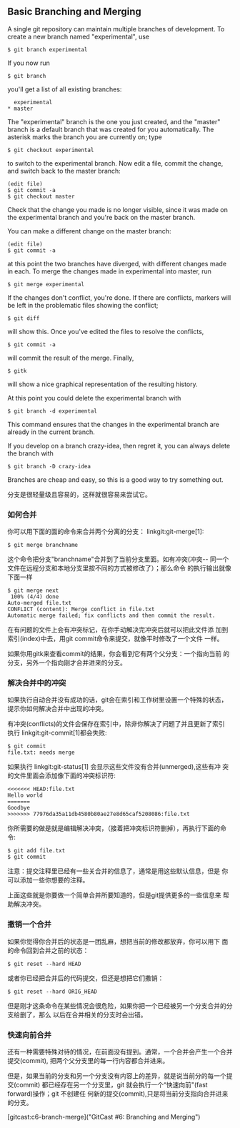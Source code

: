 ## Basic Branching and Merging ##

A single git repository can maintain multiple branches of
development.  To create a new branch named "experimental", use

    $ git branch experimental

If you now run

    $ git branch

you'll get a list of all existing branches:

      experimental
    * master

The "experimental" branch is the one you just created, and the
"master" branch is a default branch that was created for you
automatically.  The asterisk marks the branch you are currently on;
type

    $ git checkout experimental

to switch to the experimental branch.  Now edit a file, commit the
change, and switch back to the master branch:

    (edit file)
    $ git commit -a
    $ git checkout master

Check that the change you made is no longer visible, since it was
made on the experimental branch and you're back on the master branch.

You can make a different change on the master branch:

    (edit file)
    $ git commit -a

at this point the two branches have diverged, with different changes
made in each.  To merge the changes made in experimental into master, run

    $ git merge experimental

If the changes don't conflict, you're done.  If there are conflicts,
markers will be left in the problematic files showing the conflict;

    $ git diff

will show this.  Once you've edited the files to resolve the
conflicts,

    $ git commit -a

will commit the result of the merge. Finally,

    $ gitk

will show a nice graphical representation of the resulting history.

At this point you could delete the experimental branch with

    $ git branch -d experimental

This command ensures that the changes in the experimental branch are
already in the current branch.

If you develop on a branch crazy-idea, then regret it, you can always
delete the branch with

    $ git branch -D crazy-idea

Branches are cheap and easy, so this is a good way to try something
out.

分支是很轻量级且容易的，这样就很容易来尝试它。

### 如何合并 ###

你可以用下面的面的命令来合并两个分离的分支：
linkgit:git-merge[1]:

    $ git merge branchname

这个命令把分支"branchname"合并到了当前分支里面。如有冲突(冲突--
同一个文件在远程分支和本地分支里按不同的方式被修改了）；那么命令
的执行输出就像下面一样

    $ git merge next
     100% (4/4) done
    Auto-merged file.txt
    CONFLICT (content): Merge conflict in file.txt
    Automatic merge failed; fix conflicts and then commit the result.

在有问题的文件上会有冲突标记，在你手动解决完冲突后就可以把此文件添
加到索引(index)中去，用git commit命令来提交，就像平时修改了一个文件
一样。


如果你用gitk来查看commit的结果，你会看到它有两个父分支：一个指向当前
的分支，另外一个指向刚才合并进来的分支。

### 解决合并中的冲突 ###

如果执行自动合并没有成功的话，git会在索引和工作树里设置一个特殊的状态，
提示你如何解决合并中出现的冲突。

有冲突(conflicts)的文件会保存在索引中，除非你解决了问题了并且更新了索引
执行 linkgit:git-commit[1]都会失败:

    $ git commit
    file.txt: needs merge

如果执行 linkgit:git-status[1] 会显示这些文件没有合并(unmerged),这些有冲
突的文件里面会添加像下面的冲突标识符:

    <<<<<<< HEAD:file.txt
    Hello world
    =======
    Goodbye
    >>>>>>> 77976da35a11db4580b80ae27e8d65caf5208086:file.txt

你所需要的做是就是编辑解决冲突，（接着把冲突标识符删掉），再执行下面的命令:

    $ git add file.txt
    $ git commit

注意：提交注释里已经有一些关合并的信息了，通常是用这些默认信息，但是
你可以添加一些你想要的注释。

上面这些就是你要做一个简单合并所要知道的，但是git提供更多的一些信息来
帮助解决冲突。

### 撒销一个合并 ###

如果你觉得你合并后的状态是一团乱麻，想把当前的修改都放弃，你可以用下
面的命令回到合并之前的状态：

    $ git reset --hard HEAD

或者你已经把合并后的代码提交，但还是想把它们撒销：

    $ git reset --hard ORIG_HEAD

但是刚才这条命令在某些情况会很危险，如果你把一个已经被另一个分支合并的分支给删了，那么
以后在合并相关的分支时会出错。

### 快速向前合并 ###

还有一种需要特殊对待的情况，在前面没有提到。通常，一个合并会产生一个合并提交(commit),
把两个父分支里的每一行内容都合并进来。

但是，如果当前的分支和另一个分支没有内容上的差异，就是说当前分的每一个提交(commit)
都已经存在另一个分支里，git 就会执行一个“快速向前"(fast forward)操作；git 不创建任
何新的提交(commit),只是将当前分支指向合并进来的分支。

[gitcast:c6-branch-merge]("GitCast #6: Branching and Merging")
